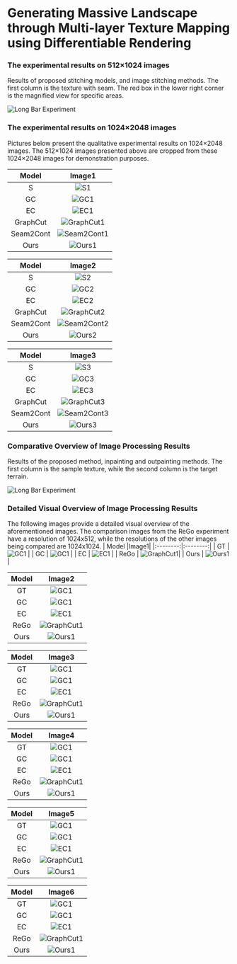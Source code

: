# Generating Massive Landscape through Multi-layer Texture Mapping using Differentiable Rendering


### The experimental results on 512×1024 images

 Results of proposed stitching models, and image stitching methods. The first column is the texture with seam. The red box in the lower right corner is the magnified view for specific areas.

![Long Bar Experiment](./pic/stitch.png)


### The experimental results on 1024×2048 images

Pictures below present the qualitative experimental results on 1024×2048 images. The 512×1024 images presented above are cropped from these 1024×2048 images for demonstration purposes.

| Model |Image1|
|:--------:|:--------:|
| S        | ![S1](./pic/S/1.png) |
| GC       | ![GC1](./pic/GC/1.png) |
| EC       | ![EC1](./pic/EC/1.png) |
| GraphCut | ![GraphCut1](./pic/graphcut/1.png) |
| Seam2Cont | ![Seam2Cont1](./pic/seamcon2/1.png) |
| Ours     | ![Ours1](./pic/ours/1.png) |

| Model |Image2|
|:--------:|:--------:|
| S        | ![S2](./pic/S/0.png) |
| GC       | ![GC2](./pic/GC/0.png) |
| EC       | ![EC2](./pic/EC/0.png) |
| GraphCut | ![GraphCut2](./pic/graphcut/0.png) |
| Seam2Cont | ![Seam2Cont2](./pic/seamcon2/0.png) |
| Ours     | ![Ours2](./pic/ours/0.png) |

| Model |Image3|
|:--------:|:--------:|
| S        | ![S3](./pic/S/2.png) |
| GC       | ![GC3](./pic/GC/2.png) |
| EC       | ![EC3](./pic/EC/2.png) |
| GraphCut | ![GraphCut3](./pic/graphcut/2.png) |
| Seam2Cont | ![Seam2Cont3](./pic/seamcon2/2.png) |
| Ours     | ![Ours3](./pic/ours/2.png) |

### Comparative Overview of Image Processing Results

Results of the proposed method, inpainting and outpainting methods. The first column is the sample texture, while the second column is the target terrain.

![Long Bar Experiment](./pic/1.png)

### Detailed Visual Overview of Image Processing Results

The following images provide a detailed visual overview of the aforementioned images. The comparison images from the ReGo experiment have a resolution of 1024x512, while the resolutions of the other images being compared are 1024x1024.
| Model |Image1|
|:--------:|:--------:|
| GT       | ![GC1](./pic/in-out/GT/-29.0217112,21.9509659_600_300_0.png) |
| GC       | ![GC1](./pic/in-out/gated-new/1.png) |
| EC       | ![EC1](./pic/in-out/edge-new/-29.0217112,21.9509659_600_300_0.png) |
| ReGo | ![GraphCut1](./pic/in-out/rego-new/-29.0217112,21.9509659_600_300_0.png)|
| Ours     | ![Ours1](./pic/in-out/ours/-29.0217112,21.9509659_600_300_0.png) |

| Model |Image2|
|:--------:|:--------:|
| GT       | ![GC1](./pic/in-out/GT/-7.470070_-77.208714_1500_0_0.png) |
| GC       | ![GC1](./pic/in-out/gated-new/3.png) |
| EC       | ![EC1](./pic/in-out/edge-new/-7.470070_-77.208714_1500_0_0.png) |
| ReGo | ![GraphCut1](./pic/in-out/rego-new/-7.470070_-77.208714_1500_0_0.png) |
| Ours     | ![Ours1](./pic/in-out/ours/5_1500_0_0.png) |

| Model |Image3|
|:--------:|:--------:|
| GT       | ![GC1](./pic/in-out/GT/37.1961732_28.711534_300_0_0.png) |
| GC       | ![GC1](./pic/in-out/gated-new/5.png) |
| EC       | ![EC1](./pic/in-out/edge-new/37.1961732_28.711534_300_0_0.png) |
| ReGo | ![GraphCut1](./pic/in-out/rego-new/37.1961732_28.711534_300_0_0.png) |
| Ours     | ![Ours1](./pic/in-out/ours/37.1961732_28.711534_300_0_0.png) |

| Model |Image4|
|:--------:|:--------:|
| GT       | ![GC1](./pic/in-out/GT/-12.6154685,18.9466741_900_300_0.png) |
| GC       | ![GC1](./pic/in-out/gated-new/4.png) |
| EC       | ![EC1](./pic/in-out/edge-new/1.png) |
| ReGo | ![GraphCut1](./pic/in-out/rego-new/-12.6154685,18.9466741_900_300_0.png) |
| Ours     | ![Ours1](./pic/in-out/ours/-12.6154685,18.9466741_900_300_0.png) |

| Model |Image5|
|:--------:|:--------:|
| GT       | ![GC1](./pic/in-out/GT/-13.866279_-75.084183_0_0_3.png) |
| GC       | ![GC1](./pic/in-out/gated-new/0.png) |
| EC       | ![EC1](./pic/in-out/edge-new/-13.866279_-75.084183_0_0_3.png) |
| ReGo | ![GraphCut1](./pic/in-out/rego-new/_0_0_0.png) |
| Ours     | ![Ours1](./pic/in-out/ours/-13.866279_-75.084183_0_0_0.png) |

| Model |Image6|
|:--------:|:--------:|
| GT       | ![GC1](./pic/in-out/GT/-32.8313955,21.7528659_1200_300_0.png) |
| GC       | ![GC1](./pic/in-out/gated-new/2.png) |
| EC       | ![EC1](./pic/in-out/edge-new/-32.8313955,21.7528659_1200_300_0.png) |
| ReGo | ![GraphCut1](./pic/in-out/rego-new/-32.8313955,21.7528659_1200_300_0.png) |
| Ours     | ![Ours1](./pic/in-out/ours/-32.8313955,21.7528659_1200_300_0.png) |
